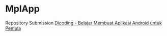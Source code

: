 # MplApp
Repository Submission [Dicoding - Belajar Membuat Aplikasi Android untuk Pemula](https://www.dicoding.com/academies/51)
